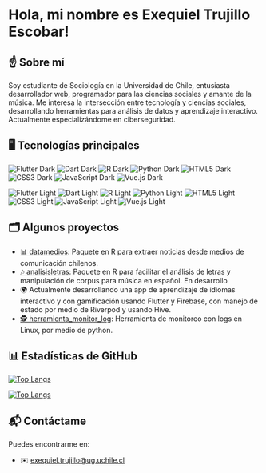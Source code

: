 # Hola, mi nombre es Exequiel Trujillo Escobar!

## ☝️ Sobre mí
Soy estudiante de Sociología en la Universidad de Chile, entusiasta desarrollador web, programador para las ciencias sociales y amante de la música. Me interesa la intersección entre tecnología y ciencias sociales, desarrollando herramientas para análisis de datos y aprendizaje interactivo. Actualmente especializándome en ciberseguridad.

## 🖥️ Tecnologías principales

<!-- Insignias para el modo oscuro -->
![Flutter Dark](https://img.shields.io/badge/Flutter-02569B?style=for-the-badge&logo=flutter&logoColor=white#gh-dark-mode-only)
![Dart Dark](https://img.shields.io/badge/Dart-0175C2?style=for-the-badge&logo=dart&logoColor=white#gh-dark-mode-only)
![R Dark](https://img.shields.io/badge/R-276DC3?style=for-the-badge&logo=r&logoColor=white#gh-dark-mode-only)
![Python Dark](https://img.shields.io/badge/Python-3776AB?style=for-the-badge&logo=python&logoColor=white#gh-dark-mode-only)
![HTML5 Dark](https://img.shields.io/badge/HTML5-E34F26?style=for-the-badge&logo=html5&logoColor=white#gh-dark-mode-only)
![CSS3 Dark](https://img.shields.io/badge/CSS3-1572B6?style=for-the-badge&logo=css3&logoColor=white#gh-dark-mode-only)
![JavaScript Dark](https://img.shields.io/badge/JavaScript-F7DF1E?style=for-the-badge&logo=javascript&logoColor=black#gh-dark-mode-only)
![Vue.js Dark](https://img.shields.io/badge/Vue.js-4FC08D?style=for-the-badge&logo=vue.js&logoColor=white#gh-dark-mode-only)

<!-- Insignias para el modo claro -->
![Flutter Light](https://img.shields.io/badge/Flutter-81C3F2?style=for-the-badge&logo=flutter&logoColor=black#gh-light-mode-only)
![Dart Light](https://img.shields.io/badge/Dart-82CFFF?style=for-the-badge&logo=dart&logoColor=black#gh-light-mode-only)
![R Light](https://img.shields.io/badge/R-9BBDE9?style=for-the-badge&logo=r&logoColor=black#gh-light-mode-only)
![Python Light](https://img.shields.io/badge/Python-B0C6E0?style=for-the-badge&logo=python&logoColor=black#gh-light-mode-only)
![HTML5 Light](https://img.shields.io/badge/HTML5-F3A397?style=for-the-badge&logo=html5&logoColor=black#gh-light-mode-only)
![CSS3 Light](https://img.shields.io/badge/CSS3-A2C0E0?style=for-the-badge&logo=css3&logoColor=black#gh-light-mode-only)
![JavaScript Light](https://img.shields.io/badge/JavaScript-FBE993?style=for-the-badge&logo=javascript&logoColor=black#gh-light-mode-only)
![Vue.js Light](https://img.shields.io/badge/Vue.js-94E4C5?style=for-the-badge&logo=vue.js&logoColor=black#gh-light-mode-only)

## 🗂️ Algunos proyectos

- [📊 datamedios](https://github.com/exetrujillo/datamedios): Paquete en R para extraer noticias desde medios de comunicación chilenos.
- [🎶 analisisletras](https://github.com/exetrujillo/analisisletras): Paquete en R para facilitar el análisis de letras y manipulación de corpus para música en español. En desarrollo
- 🌍 Actualmente desarrollando una app de aprendizaje de idiomas interactivo y con gamificación usando Flutter y Firebase, con manejo de estado por medio de Riverpod y usando Hive.
- [🕵️ herramienta_monitor_log](https://github.com/exetrujillo/herramienta_monitor_log): Herramienta de monitoreo con logs en Linux, por medio de python. 

## 📊 Estadísticas de GitHub
<!-- Tarjeta para el modo oscuro -->
[![Top Langs](https://github-readme-stats.vercel.app/api/top-langs/?username=exetrujillo&theme=dark)](https://github.com/anuraghazra/github-readme-stats#gh-dark-mode-only)

<!-- Tarjeta para el modo claro -->
[![Top Langs](https://github-readme-stats.vercel.app/api/top-langs/?username=exetrujillo&theme=default)](https://github.com/anuraghazra/github-readme-stats#gh-light-mode-only)

## 📬 Contáctame
Puedes encontrarme en:
- ✉️ exequiel.trujillo@ug.uchile.cl

<!---
exetrujillo/exetrujillo is a ✨ special ✨ repository because its `README.md` (this file) appears on your GitHub profile.
You can click the Preview link to take a look at your changes.
--->
